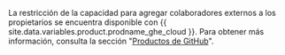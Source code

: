 La restricción de la capacidad para agregar colaboradores externos a los propietarios se encuentra disponible con {{ site.data.variables.product.prodname_ghe_cloud }}. Para obtener más información, consulta la sección "[Productos de GitHub](/articles/githubs-products)".
